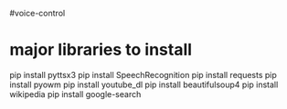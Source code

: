 #voice-control
# major libraries to install
pip install pyttsx3
pip install SpeechRecognition
pip install requests
pip install pyowm
pip install youtube_dl
pip install beautifulsoup4
pip install wikipedia
pip install google-search
